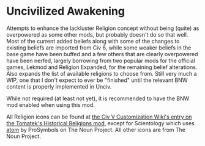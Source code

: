 # Uncivilized Awakening
Attempts to enhance the lackluster Religion concept without being (quite) as overpowered as some other mods, but probably doesn't do so that well. Most of the current added beliefs along with some of the changes to existing beliefs are imported from Civ 6, while some weaker beliefs in the base game have been buffed and a few others that are clearly overpowered have been nerfed, largely borrowing from two popular mods for the official games, Lekmod and Religion Expanded, for the remaining belief alterations. Also expands the list of available religions to choose from. Still very much a WIP, one that I don't expect to ever be "finished" until the relevant BNW content is properly implemented in Unciv.

While not required (at least not yet), it is recommended to have the BNW mod enabled when using this mod.

All Religion icons can be found at [the Civ V Customization Wiki's entry on the Tomatek's Historical Religions mod](https://civilization-v-customisation.fandom.com/wiki/Tomatekh%27s_Historical_Religions), except for Scientology which uses [atom](https://thenounproject.com/icon/atom-1081009/) by ProSymbols on The Noun Project. All other icons are from The Noun Project.
